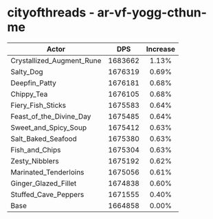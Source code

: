 # cityofthreads - ar-vf-yogg-cthun-me
| Actor | DPS | Increase |
|---|:---:|:---:|
|Crystallized_Augment_Rune|1683662|1.13%|
|Salty_Dog|1676319|0.69%|
|Deepfin_Patty|1676181|0.68%|
|Chippy_Tea|1676105|0.68%|
|Fiery_Fish_Sticks|1675583|0.64%|
|Feast_of_the_Divine_Day|1675485|0.64%|
|Sweet_and_Spicy_Soup|1675412|0.63%|
|Salt_Baked_Seafood|1675380|0.63%|
|Fish_and_Chips|1675304|0.63%|
|Zesty_Nibblers|1675192|0.62%|
|Marinated_Tenderloins|1675056|0.61%|
|Ginger_Glazed_Fillet|1674838|0.60%|
|Stuffed_Cave_Peppers|1671555|0.40%|
|Base|1664858|0.00%|
